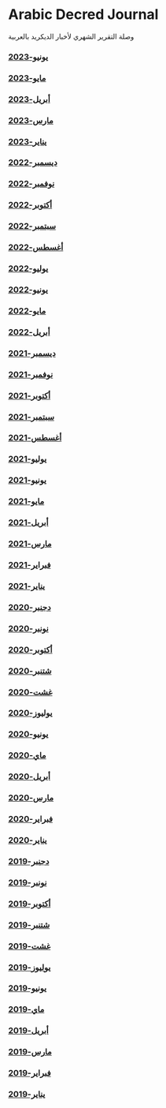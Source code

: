 # Arabic Decred Journal
وصلة التقرير الشهري لأخبار الديكريد بالعربية
### [يونيو-2023](journal/202306.md)
### [مايو-2023](journal/202305.md)
### [أبريل-2023](journal/202304.md)
### [مارس-2023](journal/202303.md)
### [يناير-2023](journal/202301.md)
### [ديسمبر-2022](journal/202212.md)
### [نوفمبر-2022](journal/202211.md)
### [أكتوبر-2022](journal/202210.md)
### [سبتمبر-2022](journal/202209.md)
### [أغسطس-2022](journal/202208.md)
### [يوليو-2022](journal/202207.md)
### [يونيو-2022](journal/202206.md)
### [مايو-2022](journal/202205.md)
### [أبريل-2022](journal/202204.md)
### [ديسمبر-2021](journal/202112.md)
### [نوفمبر-2021](journal/202111.md)
### [أكتوبر-2021](journal/202110.md)
### [سبتمبر-2021](journal/202109.md)
### [أغسطس-2021](journal/202108.md)
### [يوليو-2021](journal/202107.md)
### [يونيو-2021](journal/202106.md)
### [مايو-2021](journal/202105.md)
### [أبريل-2021](journal/202104.md)
### [مارس-2021](journal/202103.md)
### [فبراير-2021](journal/202102.md)
### [يناير-2021](journal/202101.md)
### [دجنبر-2020](journal/202012.md)
### [نونبر-2020](journal/202011.md)
### [أكتوبر-2020](journal/202010.md)
### [شتنبر-2020](journal/202009.md)
### [غشت-2020](journal/202008.md)
### [يوليوز-2020](journal/202007.md)
### [يونيو-2020](journal/202006.md)
### [ماي-2020](journal/202005.md)
### [أبريل-2020](journal/202004.md)
### [مارس-2020](journal/202003.md)
### [فبراير-2020](journal/202002.md)
### [يناير-2020](journal/202001.md)
### [دجنبر-2019](journal/201912.md)
### [نونبر-2019](journal/201911.md)
### [أكتوبر-2019](journal/201910.md)
### [شتنبر-2019](journal/201909.md)
### [غشت-2019](journal/201908.md)
### [يوليوز-2019](journal/201907.md)
### [يونيو-2019](journal/201906.md)
### [ماي-2019](journal/201905.md)
### [أبريل-2019](journal/201904.md)
### [مارس-2019](journal/201903.md)
### [فبراير-2019](journal/201902.md)
### [يناير-2019](journal/201901.md)
